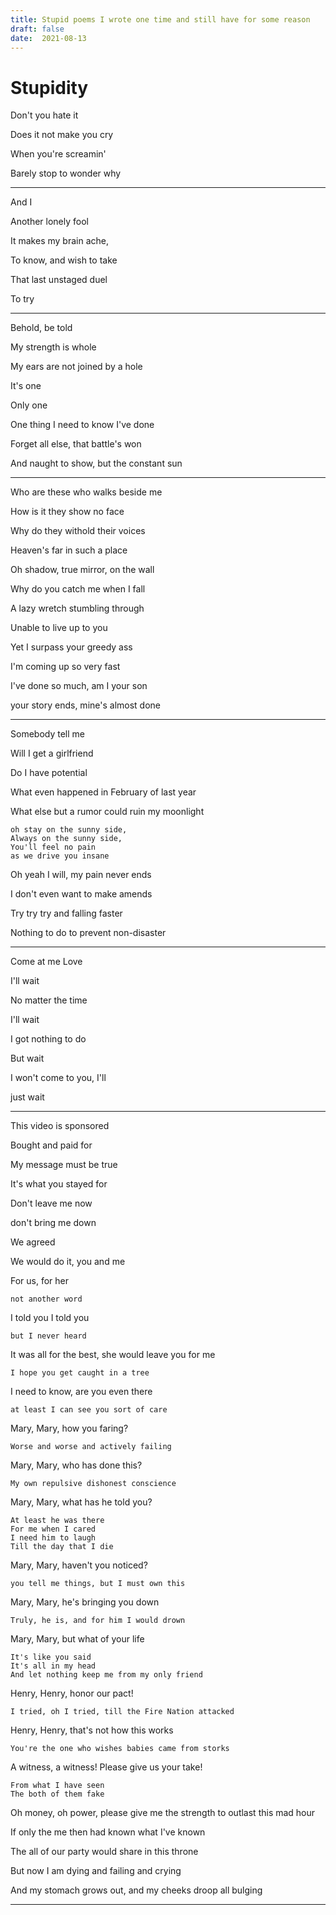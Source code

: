 ```yaml
---
title: Stupid poems I wrote one time and still have for some reason
draft: false
date:  2021-08-13
---
```

# Stupidity

Don't you hate it

Does it not make you cry

When you're screamin'

Barely stop to wonder why

---

And I

Another lonely fool

It makes my brain ache,

To know, and wish to take

That last unstaged duel

To try

---

Behold, be told

My strength is whole

My ears are not joined by a hole

It's one

Only one

One thing I need to know I've done

Forget all else, that battle's won

And naught to show, but the constant sun

---

Who are these who walks beside me

How is it they show no face

Why do they withold their voices

Heaven's far in such a place

Oh shadow, true mirror, on the wall

Why do you catch me when I fall

A lazy wretch stumbling through

Unable to live up to you

Yet I surpass your greedy ass

I'm coming up so very fast

I've done so much, am I your son

your story ends, mine's almost done

---

Somebody tell me

Will I get a girlfriend

Do I have potential

What even happened in February of last year

What else but a rumor could ruin my moonlight

    oh stay on the sunny side,
    Always on the sunny side,
    You'll feel no pain
    as we drive you insane

Oh yeah I will, my pain never ends

I don't even want to make amends

Try try try and falling faster

Nothing to do to prevent non-disaster

---

Come at me Love

I'll wait

No matter the time

I'll wait

I got nothing to do

But wait

I won't come to you, I'll

just wait

---

This video is sponsored

Bought and paid for

My message must be true

It's what you stayed for

Don't leave me now

don't bring me down

We agreed

We would do it, you and me

For us, for her

    not another word

I told you I told you

    but I never heard

It was all for the best, she would leave you for me

    I hope you get caught in a tree

I need to know, are you even there

    at least I can see you sort of care

Mary, Mary, how you faring?

    Worse and worse and actively failing

Mary, Mary, who has done this?

    My own repulsive dishonest conscience

Mary, Mary, what has he told you?

    At least he was there
    For me when I cared
    I need him to laugh
    Till the day that I die

Mary, Mary, haven't you noticed?

    you tell me things, but I must own this

Mary, Mary, he's bringing you down

    Truly, he is, and for him I would drown

Mary, Mary, but what of your life

    It's like you said
    It's all in my head
    And let nothing keep me from my only friend

Henry, Henry, honor our pact!

    I tried, oh I tried, till the Fire Nation attacked

Henry, Henry, that's not how this works

    You're the one who wishes babies came from storks

A witness, a witness! Please give us your take!

    From what I have seen
    The both of them fake

Oh money, oh power, please give me the strength to outlast this mad hour

If only the me then had known what I've known

The all of our party would share in this throne

But now I am dying and failing and crying

And my stomach grows out, and my cheeks droop all bulging

---
